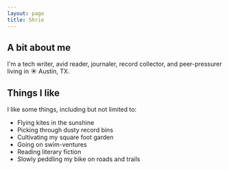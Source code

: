 ```yaml
---
layout: page
title: Shrie
---
```


## A bit about me

I'm a tech writer, avid reader, journaler, record collector, and peer-pressurer living in :sunny: Austin, TX.


## Things I like

I like some things, including but not limited to:

- Flying kites in the sunshine
- Picking through dusty record bins
- Cultivating my square foot garden
- Going on swim-ventures
- Reading literary fiction
- Slowly peddling my bike on roads and trails
